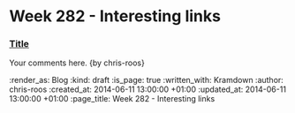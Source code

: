 Week 282 - Interesting links
============================

### [Title](http://example.com)

Your comments here. {by chris-roos}

:render_as: Blog
:kind: draft
:is_page: true
:written_with: Kramdown
:author: chris-roos
:created_at: 2014-06-11 13:00:00 +01:00
:updated_at: 2014-06-11 13:00:00 +01:00
:page_title: Week 282 - Interesting links
